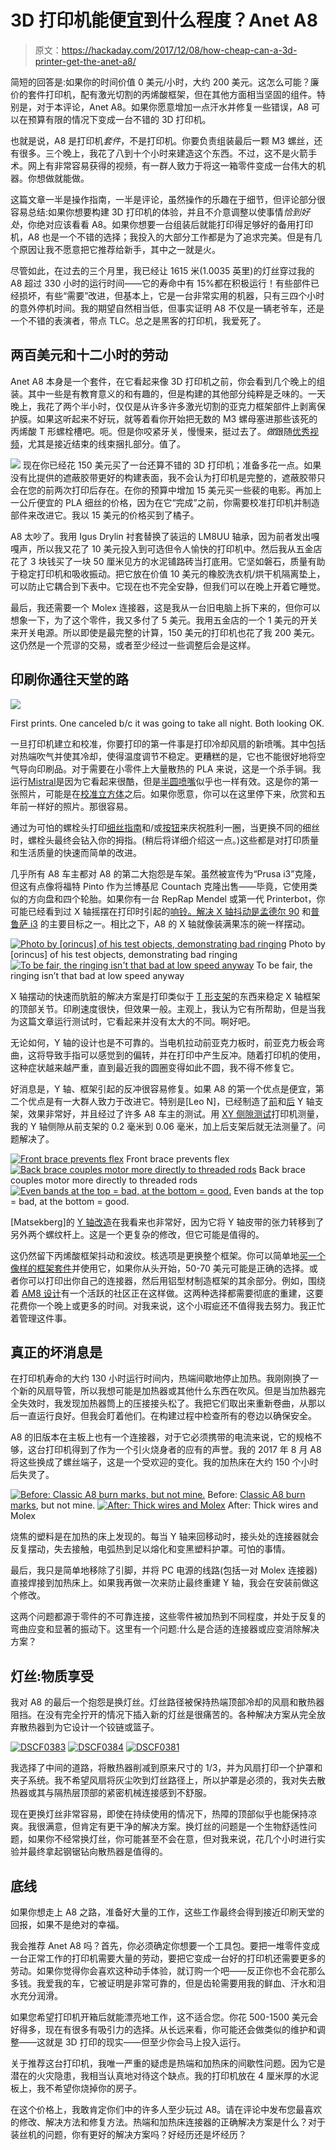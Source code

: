 # 3D 打印机能便宜到什么程度？Anet A8

> 原文：<https://hackaday.com/2017/12/08/how-cheap-can-a-3d-printer-get-the-anet-a8/>

简短的回答是:如果你的时间价值 0 美元/小时，大约 200 美元。这怎么可能？廉价的套件打印机，配有激光切割的丙烯酸框架，但在其他方面相当坚固的组件。特别是，对于本评论，Anet A8。如果你愿意增加一点汗水并修复一些错误，A8 可以在预算有限的情况下变成一台不错的 3D 打印机。

也就是说，A8 是打印机*套件*，不是打印机。你要负责组装最后一颗 M3 螺丝，还有很多。三个晚上，我花了八到十个小时来建造这个东西。不过，这不是火箭手术。网上有非常容易获得的视频，有一群人致力于将这一箱零件变成一台伟大的机器。你想做就能做。

这篇文章一半是操作指南，一半是评论，虽然操作的乐趣在于细节，但评论部分很容易总结:如果你想要构建 3D 打印机的体验，并且不介意调整以使事情*恰到好处*，你绝对应该看看 A8。如果你想要一台组装后就能打印得足够好的备用打印机，A8 也是一个不错的选择；我投入的大部分工作都是为了追求完美。但是有几个原因让我不愿意把它推荐给新手，其中之一就是火。

尽管如此，在过去的三个月里，我已经让 1615 米(1.0035 英里)的灯丝穿过我的 A8 超过 330 小时的运行时间——它的寿命中有 15%都在积极运行！有些部件已经损坏，有些“需要”改进，但基本上，它是一台非常实用的机器，只有三四个小时的意外停机时间。我的期望自然相当低，但事实证明 A8 不仅是一辆老爷车，还是一个不错的表演者，带点 TLC。总之是黑客的打印机，我爱死了。

## 两百美元和十二小时的劳动

Anet A8 本身是一个套件，在它看起来像 3D 打印机之前，你会看到几个晚上的组装。其中一些是有教育意义的和有趣的，但是构建的其他部分纯粹是乏味的。一天晚上，我花了两个半小时，仅仅是从许多许多激光切割的亚克力框架部件上剥离保护膜。如果这听起来不好玩，就等着看你开始把无数的 M3 螺母塞进那些该死的丙烯酸 T 形螺栓槽吧。呃。但是你咬紧牙关，慢慢来，挺过去了。*做*跟随[优秀视频](https://www.youtube.com/watch?v=-tiHfzBQZpI)，尤其是接近结束的线束捆扎部分。值了。

[![](img/415b68928a156dedc41e0dd42c06a24e.png)](https://hackaday.com/wp-content/uploads/2017/12/dscf0345.jpg) 现在你已经花 150 美元买了一台还算不错的 3D 打印机；准备多花一点。如果没有比提供的遮蔽胶带更好的构建表面，我不会认为打印机是完整的，遮蔽胶带只会在您的前两次打印后存在。在你的预算中增加 15 美元买一些裴的电影。再加上一公斤便宜的 PLA 细丝的价格，因为在它“完成”之前，你需要校准打印机并制造部件来改进它。我以 15 美元的价格买到了橘子。

A8 太吵了。我用 Igus Drylin 衬套替换了装运的 LM8UU 轴承，因为前者发出嘎嘎声，所以我又花了 10 美元投入到可选但令人愉快的打印机中。然后我从五金店花了 3 块钱买了一块 50 厘米见方的水泥铺路砖当打底用。它坚如磐石，质量有助于稳定打印机和吸收振动。把它放在价值 10 美元的橡胶洗衣机/烘干机隔离垫上，可以防止它耦合到下表中。它现在也不完全安静，但我们可以在晚上开着它睡觉。

最后，我还需要一个 Molex 连接器，这是我从一台旧电脑上拆下来的，但你可以想象一下，为了这个零件，我又多付了 5 美元。我用五金店的一个 1 美元的开关来开关电源。所以即使是最完整的计算，150 美元的打印机也花了我 200 美元。这仍然是一个荒谬的交易，或者至少经过一些调整后会是这样。

## 印刷你通往天堂的路

[![](img/adcd9c0040e11b1441675602fad4e671.png)](https://hackaday.com/wp-content/uploads/2017/12/dscf0359.jpg)

First prints. One canceled b/c it was going to take all night. Both looking OK.

一旦打印机建立和校准，你要打印的第一件事是打印冷却风扇的新喷嘴。其中包括对热端吹气并使其冷却，使得温度调节不稳定。更糟糕的是，它也不能很好地将空气导向印刷品。对于需要在小零件上大量散热的 PLA 来说，这是一个杀手锏。我运行[Mistral](https://www.thingiverse.com/thing:2121279)是因为它看起来很酷，但是[半圆喷嘴](https://www.thingiverse.com/thing:1954001)似乎也一样有效。这是你的第一张照片，可能是在[校准立方体](https://www.thingiverse.com/thing:1278865)之后。如果你愿意，你可以在这里停下来，欣赏和五年前一样好的照片。那很容易。

通过为可怕的螺栓头打印[细丝指南](https://www.thingiverse.com/thing:1980281)和/或[按钮](https://www.thingiverse.com/thing:2182276)来庆祝胜利一圈，当更换不同的细丝时，螺栓头最终会钻入你的拇指。(稍后将详细介绍这一点。)这些都是对打印质量和生活质量的快速而简单的改进。

几乎所有 A8 车主都对 A8 的第二大抱怨是车架。虽然被宣传为“Prusa i3”克隆，但这有点像将福特 Pinto 作为兰博基尼 Countach 克隆出售——毕竟，它使用类似的方向盘和四个轮胎。如果你有一台 RepRap Mendel 或第一代 Printerbot，你可能已经看到过 X 轴摇摆在打印时引起的[响铃。解决 X 轴抖动是](https://www.thingiverse.com/thing:277394)[孟德尔 90](http://reprap.org/wiki/Mendel90) 和[普鲁萨 i3](http://reprap.org/wiki/Prusa_i3) 的主要目标之一。相比之下，A8 的 X 轴就像装满果冻的碗一样摆动。

 [![Photo by [orincus] of his test objects, demonstrating bad ringing](img/eb9d347e79c7756d4dfadba239064856.png "_7280628_preview_featured")](https://hackaday.com/2017/12/08/how-cheap-can-a-3d-printer-get-the-anet-a8/_7280628_preview_featured/) Photo by [orincus] of his test objects, demonstrating bad ringing [![To be fair, the ringing isn't that bad at low speed anyway](img/7cb7c772c12ac7c1b4880ec5be0c9d50.png "DSCF0366")](https://hackaday.com/dscf0366/) To be fair, the ringing isn’t that bad at low speed anyway

X 轴摆动的快速而肮脏的解决方案是打印类似于 [T 形支架](https://www.thingiverse.com/thing:1672959)的东西来稳定 X 轴框架的顶部关节。印刷速度很快，但效果一般。主观上，我认为它有所帮助，但是当我为这篇文章运行测试时，它看起来并没有太大的不同。啊好吧。

无论如何，Y 轴的设计也是不可靠的。当电机拉动前亚克力板时，前亚克力板会弯曲，这将导致手指可以感觉到的偏转，并在打印中产生反冲。随着打印机的使用，这种症状越来越严重，直到最近我的圆圈变得如此不圆，我不得不修复它。

好消息是，Y 轴、框架引起的反冲很容易修复。如果 A8 的第一个优点是便宜，第二个优点是有一大群人致力于改进它。特别是[Leo N]，已经制造了[前](https://www.thingiverse.com/thing:1857991)和[后](https://www.thingiverse.com/thing:1852358) Y 轴支架，效果非常好，并且经过了许多 A8 车主的测试。用 [XY 侧隙测试](https://www.thingiverse.com/thing:2256550)打印机测量，我的 Y 轴侧隙从前支架的 0.2 毫米到 0.06 毫米，加上后支架后就无法测量了。问题解决了。

 [![Front brace prevents flex](img/d77ce5b7035274e451559b4424ea4ce4.png "DSCF0347")](https://hackaday.com/dscf0347/) Front brace prevents flex [![Back brace couples motor more directly to threaded rods](img/758332a327a87797a8eadee9b9029b3b.png "DSCF0374")](https://hackaday.com/dscf0374/) Back brace couples motor more directly to threaded rods [![Even bands at the top = bad, at the bottom = good.](img/fc9b430d22cc8547f56537f37fac5f99.png "DSCF0363")](https://hackaday.com/dscf0363/) Even bands at the top = bad, at the bottom = good.

[Matsekberg]的 [Y 轴改造](https://www.thingiverse.com/thing:2045010)在我看来也非常好，因为它将 Y 轴皮带的张力转移到了另外两个螺纹杆上。这是一个更复杂的修改，但它可能是值得的。

这仍然留下丙烯酸框架抖动和波纹。核选项是更换整个框架。你可以简单地[买一个像样的框架套件](https://orballoprinting.com/en/frame/8-prusa-i3-steel-frame-p3steel.html#/49-lacado_marco_prusa_steel-black)并使用它，如果你从头开始，50-70 美元可能是正确的选择。或者你可以打印出你自己的连接器，然后用铝型材制造框架的其余部分。例如，围绕着 [AM8 设计](https://www.thingiverse.com/thing:2263216)有一个活跃的社区正在这样做。这两种选择都需要彻底的重建，这要花费你一个晚上或更多的时间。对我来说，这个小瑕疵还不值得我去努力。我正忙着管理这件事。

## 真正的坏消息是

在打印机寿命的大约 130 小时运行时间内，热端间歇地停止加热。我刚刚换了一个新的风扇导管，所以我想可能是加热器或其他什么东西在吹风。但是当加热器完全失效时，我发现加热器筒上的压接接头松了。我把它们取出来重新卷曲，从那以后一直运行良好。但我会盯着他们。在构建过程中检查所有的卷边以确保安全。

A8 的旧版本在主板上也有一个连接器，对于它必须携带的电流来说，它的规格不够，这台打印机得到了作为一个引火烧身者的应有的声誉。我的 2017 年 8 月 A8 将这些换成了螺丝端子，这是一个受欢迎的变化。我的加热床在大约 150 个小时后失灵了。

 [![Before: Classic A8 burn marks, but not mine.](img/3b1f8170deb3c0a10c8186b01006ce40.png "18449265_10211516226635514_3997977419206089998_o")](https://hackaday.com/2017/12/08/how-cheap-can-a-3d-printer-get-the-anet-a8/18449265_10211516226635514_3997977419206089998_o/) Before: [Classic A8 burn marks](https://3dprint.wiki/reprap/anet/a8/replace_hb_connector), but not mine. [![After: Thick wires and Molex](img/88be3c5a427f38bd277676b3aba26857.png "DSCF0354")](https://hackaday.com/dscf0354/) After: Thick wires and Molex

烧焦的塑料是在加热的床上发现的。每当 Y 轴来回移动时，接头处的连接器就会反复摆动，失去接触，电弧热到足以熔化和变黑塑料护罩。可怕的事情。

最后，我只是简单地移除了引脚，并将 PC 电源的线路(包括一对 Molex 连接器)直接焊接到加热床上。如果我再做一次来防止最终重建 Y 轴，我会在安装前做这个修改。

这两个问题都源于零件的不可靠连接，这些零件被加热到不同程度，并处于反复的弯曲应变和显著的振动下。这里有一个问题:什么是合适的连接器或应变消除解决方案？

## 灯丝:物质享受

我对 A8 的最后一个抱怨是换灯丝。灯丝路径被保持热端顶部冷却的风扇和散热器阻挡。在没有完全拧开的情况下插入新的灯丝是很痛苦的。各种解决方案从完全放弃散热器到为它设计一个铰链或篮子。

 [![DSCF0383](img/017287c0c03abefd7e0778eb4a1d703b.png "DSCF0383")](https://hackaday.com/dscf0383/)  [![DSCF0384](img/ff122bcee5f11ba73ab1c574aeea6968.png "DSCF0384")](https://hackaday.com/dscf0384-2/)  [![DSCF0381](img/db2f3226f3b6350c29fb86a5fc35bfc0.png "DSCF0381")](https://hackaday.com/dscf0381/) 

我选择了中间的道路，将散热器削减到原来尺寸的 1/3，并为风扇打印一个护罩和夹子系统。我不希望风扇将灰尘吹到灯丝路径上，所以护罩是必须的，我对失去散热器或其与隔热层顶部的紧密机械连接感到不舒服。

现在更换灯丝非常容易，即使在持续使用的情况下，热障的顶部似乎也能保持凉爽。我很满意，但肯定有更干净的解决方案。换灯丝的问题是一个生物舒适性问题，如果你不经常换灯丝，你可能甚至不会在意，但对我来说，花几个小时进行实验并最终拿起钢锯钻向散热器是值得的。

## 底线

如果你想走上 A8 之路，准备好大量的工作，这些工作最终会得到接近印刷天堂的回报，如果不是绝对的幸福。

我会推荐 Anet A8 吗？首先，你必须确定你想要一个工具包。要把一堆零件变成一台正常工作的打印机需要大量的劳动，要把它变成一台好的打印机还需要更多的劳动。如果你觉得你会喜欢这种动手体验，就订购一个吧——反正你也不会花那么多钱。我爱我的车，它被证明是非常可靠的，但是齿轮需要用我的鲜血、汗水和泪水充分润滑。

如果您希望打印机开箱后就能漂亮地工作，这不适合您。你花 500-1500 美元会好得多，现在有很多有吸引力的选择。从长远来看，你可能还会做类似的维护和调整——这就是 3D 打印的现实——但至少你会马上投入运行。

关于推荐这台打印机，我唯一严重的疑虑是热端和加热床的间歇性问题。因为它是潜在的火灾隐患，我相当认真地对待这个缺点。我的打印机放在 4 厘米厚的水泥板上，我不希望你烧掉你的房子。

在这个价格上，我敢肯定你们中的许多人至少玩过 A8。请在评论中发布您最喜欢的修改、解决方法和修复方法。热端和加热床连接器的正确解决方案是什么？对于装丝机的问题，你有更好的解决方案吗？好经历还是坏经历？